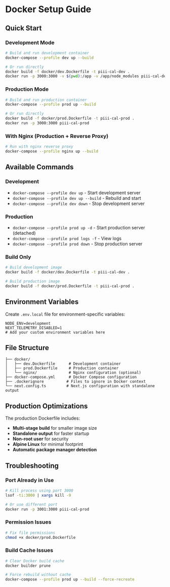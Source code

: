 # Docker Setup Guide

## Quick Start

### Development Mode
```bash
# Build and run development container
docker-compose --profile dev up --build

# Or run directly
docker build -f docker/dev.Dockerfile -t piii-cal-dev .
docker run -p 3000:3000 -v $(pwd):/app -v /app/node_modules piii-cal-dev
```

### Production Mode
```bash
# Build and run production container
docker-compose --profile prod up --build

# Or run directly
docker build -f docker/prod.Dockerfile -t piii-cal-prod .
docker run -p 3000:3000 piii-cal-prod
```

### With Nginx (Production + Reverse Proxy)
```bash
# Run with nginx reverse proxy
docker-compose --profile nginx up --build
```

## Available Commands

### Development
- `docker-compose --profile dev up` - Start development server
- `docker-compose --profile dev up --build` - Rebuild and start
- `docker-compose --profile dev down` - Stop development server

### Production
- `docker-compose --profile prod up -d` - Start production server (detached)
- `docker-compose --profile prod logs -f` - View logs
- `docker-compose --profile prod down` - Stop production server

### Build Only
```bash
# Build development image
docker build -f docker/dev.Dockerfile -t piii-cal-dev .

# Build production image
docker build -f docker/prod.Dockerfile -t piii-cal-prod .
```

## Environment Variables

Create `.env.local` file for environment-specific variables:
```env
NODE_ENV=development
NEXT_TELEMETRY_DISABLED=1
# Add your custom environment variables here
```

## File Structure
```
├── docker/
│   ├── dev.Dockerfile      # Development container
│   ├── prod.Dockerfile     # Production container
│   └── nginx/              # Nginx configuration (optional)
├── docker-compose.yml      # Docker Compose configuration
├── .dockerignore          # Files to ignore in Docker context
└── next.config.ts         # Next.js configuration with standalone output
```

## Production Optimizations

The production Dockerfile includes:
- **Multi-stage build** for smaller image size
- **Standalone output** for faster startup
- **Non-root user** for security
- **Alpine Linux** for minimal footprint
- **Automatic package manager detection**

## Troubleshooting

### Port Already in Use
```bash
# Kill process using port 3000
lsof -ti:3000 | xargs kill -9

# Or use different port
docker run -p 3001:3000 piii-cal-prod
```

### Permission Issues
```bash
# Fix file permissions
chmod +x docker/prod.Dockerfile
```

### Build Cache Issues
```bash
# Clear Docker build cache
docker builder prune

# Force rebuild without cache
docker-compose --profile prod up --build --force-recreate
```
